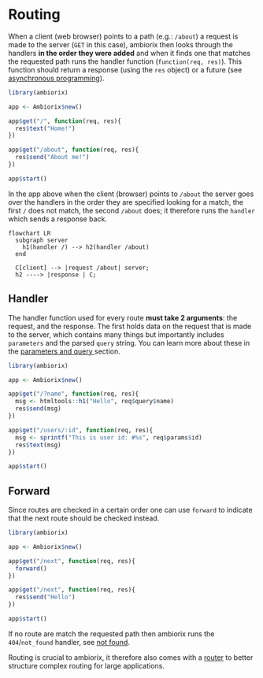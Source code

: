 # Routing

When a client (web browser) points to a path (e.g.: `/about`) a request is made to the server (`GET` in this case), ambiorix then looks through the handlers __in the order they were added__ and when it finds one that matches the requested path runs the handler function (`function(req, res)`). This function should return a response (using the `res` object) or a future (see [asynchronous programming](/guide/async)).

```r
library(ambiorix)

app <- Ambiorix$new()

app$get("/", function(req, res){
  res$text("Home!")
})

app$get("/about", function(req, res){
  res$send("About me!")
})

app$start()
```

In the app above when the client (browser) points to `/about` the server goes over the handlers in the order they are specified looking for a match, the first `/` does not match, the second `/about` does; it therefore runs the `handler` which sends a response back.

```mermaid
flowchart LR
  subgraph server
    h1(handler /) --> h2(handler /about)
  end

  C[client] --> |request /about| server;
  h2 ----> |response | C;
```

## Handler

The handler function used for every route __must take 2 arguments__: the request, and the response. The first holds data on the request that is made to the server, which contains many things but importantly includes `parameters` and the parsed `query` string. You can learn more about these in the [parameters and query ](/guide/params) section.

```r
library(ambiorix)

app <- Ambiorix$new()

app$get("/?name", function(req, res){
  msg <- htmltools::h1("Hello", req$query$name)
  res$send(msg)
})

app$get("/users/:id", function(req, res){
  msg <- sprintf("This is user id: #%s", req$params$id)
  res$text(msg)
})

app$start()
```

## Forward

Since routes are checked in a certain order one can use `forward` to indicate that the next route should be checked instead.

```r
library(ambiorix)

app <- Ambiorix$new()

app$get("/next", function(req, res){
  forward()
})

app$get("/next", function(req, res){
  res$send("Hello")
})

app$start()
```

If no route are match the requested path then ambiorix runs the `404`/`not_found` handler, see [not found](guide/not-found). 

Routing is crucial to ambiorix, it therefore also comes with a [router](guide/router) to better structure complex routing for large applications.
